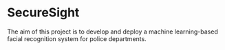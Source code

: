 # SecureSight
The aim of this project is to develop and deploy a machine learning-based facial recognition system for police departments. 
